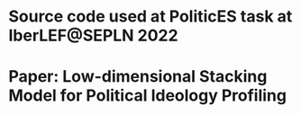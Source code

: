 # Source code used at PoliticES task at IberLEF@SEPLN 2022
# Paper: Low-dimensional Stacking Model for Political Ideology Profiling
